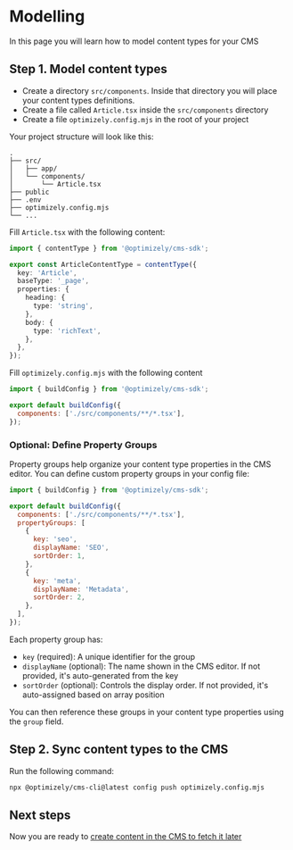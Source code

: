 # Modelling

In this page you will learn how to model content types for your CMS

## Step 1. Model content types

- Create a directory `src/components`. Inside that directory you will place your content types definitions.
- Create a file called `Article.tsx` inside the `src/components` directory
- Create a file `optimizely.config.mjs` in the root of your project

Your project structure will look like this:

```
.
├── src/
│   ├── app/
│   └── components/
│       └── Article.tsx
├── public
├── .env
├── optimizely.config.mjs
└── ...
```

Fill `Article.tsx` with the following content:

```ts
import { contentType } from '@optimizely/cms-sdk';

export const ArticleContentType = contentType({
  key: 'Article',
  baseType: '_page',
  properties: {
    heading: {
      type: 'string',
    },
    body: {
      type: 'richText',
    },
  },
});
```

Fill `optimizely.config.mjs` with the following content

```js
import { buildConfig } from '@optimizely/cms-sdk';

export default buildConfig({
  components: ['./src/components/**/*.tsx'],
});
```

### Optional: Define Property Groups

Property groups help organize your content type properties in the CMS editor. You can define custom property groups in your config file:

```js
import { buildConfig } from '@optimizely/cms-sdk';

export default buildConfig({
  components: ['./src/components/**/*.tsx'],
  propertyGroups: [
    {
      key: 'seo',
      displayName: 'SEO',
      sortOrder: 1,
    },
    {
      key: 'meta',
      displayName: 'Metadata',
      sortOrder: 2,
    },
  ],
});
```

Each property group has:

- `key` (required): A unique identifier for the group
- `displayName` (optional): The name shown in the CMS editor. If not provided, it's auto-generated from the key
- `sortOrder` (optional): Controls the display order. If not provided, it's auto-assigned based on array position

You can then reference these groups in your content type properties using the `group` field.

## Step 2. Sync content types to the CMS

Run the following command:

```sh
npx @optimizely/cms-cli@latest config push optimizely.config.mjs
```

## Next steps

Now you are ready to [create content in the CMS to fetch it later](./4-create-content.md)
